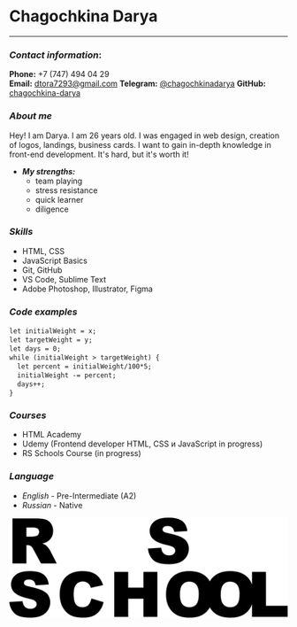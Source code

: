  # Chagochkina Darya
****

 ### _**Contact information**_:
**Phone:** +7 (747) 494 04 29  
**Email:** dtora7293@gmail.com 
**Telegram:** [@chagochkinadarya](https://t.me/chagochkinadarya) 
**GitHub:** [chagochkina-darya](https://github.com/DaryaChagochkina)



 ### _**About me**_
Hey! I am Darya. I am 26 years old. I was engaged in web design, creation of logos, landings, business cards. I want to gain in-depth knowledge in front-end development. It's hard, but it's worth it!


+ _**My strengths:**_
    + team playing
    + stress resistance
    + quick learner
    + diligence


 ### _**Skills**_
+ HTML, CSS
+ JavaScript Basics
+ Git, GitHub
+ VS Code, Sublime Text
+ Adobe Photoshop, Illustrator, Figma

 ### _**Code examples**_
```
let initialWeight = x; 
let targetWeight = y; 
let days = 0;
while (initialWeight > targetWeight) {
  let percent = initialWeight/100*5;
  initialWeight -= percent; 
  days++;
}
```
 ### _**Courses**_
+ HTML Academy
+ Udemy (Frontend developer HTML, CSS и JavaScript in progress)
+ RS Schools Course (in progress)

 ### _**Language**_
+ _English_ - Pre-Intermediate (A2)
+ _Russian_ - Native

![Alt-rsschool](rs_school.svg "RSSchool")









